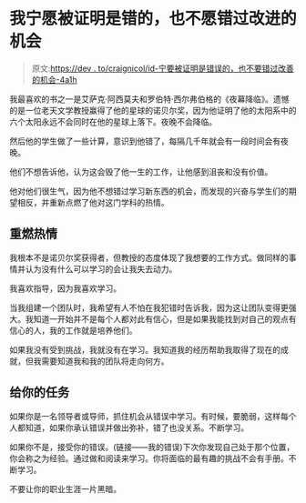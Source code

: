 # 我宁愿被证明是错的，也不愿错过改进的机会

> 原文:[https://dev . to/craignicol/id-宁要被证明是错误的，也不要错过改善的机会-4a1h](https://dev.to/craignicol/id-rather-be-proved-wrong-than-miss-the-chance-to-improve-4a1h)

我最喜欢的书之一是艾萨克·阿西莫夫和罗伯特·西尔弗伯格的《夜幕降临》。遗憾的是一位老天文学教授赢得了他的星球的诺贝尔奖，因为他证明了他的太阳系中的六个太阳永远不会同时在他的星球上落下。夜晚不会降临。

然后他的学生做了一些计算，意识到他错了，每隔几千年就会有一段时间会有夜晚。

他们不想告诉他，认为这会毁了他一生的工作，让他感到沮丧和没有价值。

他对他们很生气，因为他不想错过学习新东西的机会，而发现的兴奋与学生们的期望相反，并重新点燃了他对这门学科的热情。

## [](#renewed-enthusiasm)重燃热情

我根本不是诺贝尔奖获得者，但教授的态度体现了我想要的工作方式。做同样的事情并认为没有什么可以学习的会让我失去动力。

我喜欢指导，因为我喜欢学习。

当我组建一个团队时，我希望有人不怕在我犯错时告诉我，因为这让团队变得更强大。我知道一开始并不是每个人都对此有信心，但是如果我能找到对自己的观点有信心的人，我的工作就是培养他们。

如果我没有受到挑战，我就没有在学习。我知道我的经历帮助我取得了现在的成就，但我需要知道我和我的团队将走向何方。

## [](#tasks-for-you)给你的任务

如果你是一名领导者或导师，抓住机会从错误中学习。有时候，要脆弱，这样每个人都知道，如果你承认错误并做出弥补，错了也没关系。不断学习。

如果你不是，接受你的错误。(链接——我的错误)下次你发现自己处于那个位置，你会称之为经验。通过做和阅读来学习。你将面临的最有趣的挑战不会有手册。不断学习。

不要让你的职业生涯一片黑暗。